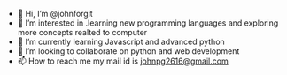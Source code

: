 - 👋 Hi, I’m @johnforgit
- 👀 I’m interested in .learning new programming languages and exploring more concepts realted to computer
- 🌱 I’m currently learning Javascript and advanced python
- 💞️ I’m looking to collaborate on python and web development
- 📫 How to reach me my mail id is johnpg2616@gmail.com


<!---
johnforgit/johnforgit is a ✨ special ✨ repository because its `README.md` (this file) appears on your GitHub profile.
You can click the Preview link to take a look at your changes.
--->

